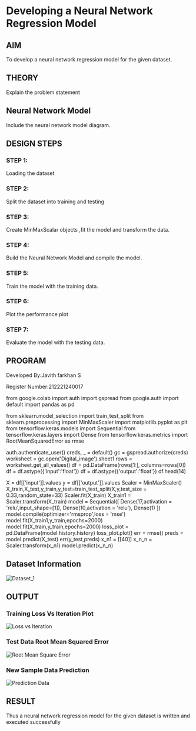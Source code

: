 # Developing a Neural Network Regression Model

## AIM

To develop a neural network regression model for the given dataset.

## THEORY

Explain the problem statement

## Neural Network Model

Include the neural network model diagram.

## DESIGN STEPS

### STEP 1:

Loading the dataset

### STEP 2:

Split the dataset into training and testing

### STEP 3:

Create MinMaxScalar objects ,fit the model and transform the data.

### STEP 4:

Build the Neural Network Model and compile the model.

### STEP 5:

Train the model with the training data.

### STEP 6:

Plot the performance plot

### STEP 7:

Evaluate the model with the testing data.

## PROGRAM

Developed By:Javith farkhan S

Register Number:212221240017

from google.colab import auth
import gspread
from google.auth import default
import pandas as pd

from sklearn.model_selection import train_test_split
from sklearn.preprocessing import MinMaxScaler
import matplotlib.pyplot as plt
from tensorflow.keras.models import Sequential 
from tensorflow.keras.layers import Dense
from tensorflow.keras.metrics import RootMeanSquaredError as rmse

auth.authenticate_user()
creds, _ = default()
gc = gspread.authorize(creds)
worksheet = gc.open('Digital_image').sheet1
rows = worksheet.get_all_values()
df = pd.DataFrame(rows[1:], columns=rows[0])
df = df.astype({'input':'float'})
df = df.astype({'output':'float'})
df.head(14)

X = df[['input']].values
y = df[['output']].values
Scaler = MinMaxScaler()
X_train,X_test,y_train,y_test=train_test_split(X,y,test_size = 0.33,random_state=33)
Scaler.fit(X_train)
X_train1 = Scaler.transform(X_train)
model = Sequential([
Dense(17,activation = 'relu',input_shape=[1]),
Dense(10,activation = 'relu'),
Dense(1)
])
model.compile(optimizer='rmsprop',loss = 'mse')
model.fit(X_train1,y_train,epochs=2000)
model.fit(X_train,y_train,epochs=2000)
loss_plot = pd.DataFrame(model.history.history)
loss_plot.plot()
err = rmse()
preds = model.predict(X_test)
err(y_test,preds)
x_n1 = [[40]]
x_n_n = Scaler.transform(x_n1)
model.predict(x_n_n)

## Dataset Information

![Dataset_1](https://user-images.githubusercontent.com/94296805/225378543-e72689c3-70ec-48c3-8e2d-30d3a766fe20.png)

## OUTPUT

### Training Loss Vs Iteration Plot

![Loss vs Iteration](https://user-images.githubusercontent.com/94296805/225378759-797a81ac-22be-4019-869f-88bfdd532a64.png)


### Test Data Root Mean Squared Error

![Root Mean Square Error](https://user-images.githubusercontent.com/94296805/225378848-69d6b40a-19cb-493f-95ee-b263805737bc.png)


### New Sample Data Prediction

![Prediction Data](https://user-images.githubusercontent.com/94296805/225378969-639c13b2-6d89-4bb3-811c-cc2fb30a5302.png)


## RESULT

Thus a neural network regression model for the given dataset is written and executed successfully
